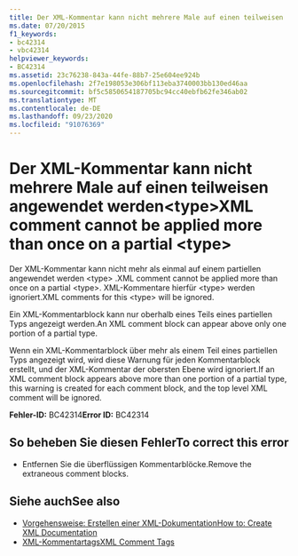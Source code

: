 ```yaml
---
title: Der XML-Kommentar kann nicht mehrere Male auf einen teilweisen  angewendet werden<type>
ms.date: 07/20/2015
f1_keywords:
- bc42314
- vbc42314
helpviewer_keywords:
- BC42314
ms.assetid: 23c76238-843a-44fe-88b7-25e604ee924b
ms.openlocfilehash: 2f7e198053e306bf113eba3740003bb130ed46aa
ms.sourcegitcommit: bf5c5850654187705bc94cc40ebfb62fe346ab02
ms.translationtype: MT
ms.contentlocale: de-DE
ms.lasthandoff: 09/23/2020
ms.locfileid: "91076369"
---
```

# <a name="xml-comment-cannot-be-applied-more-than-once-on-a-partial-type"></a><span data-ttu-id="dc5fd-102">Der XML-Kommentar kann nicht mehrere Male auf einen teilweisen  angewendet werden\<type></span><span class="sxs-lookup"><span data-stu-id="dc5fd-102">XML comment cannot be applied more than once on a partial \<type></span></span>

<span data-ttu-id="dc5fd-103">Der XML-Kommentar kann nicht mehr als einmal auf einem partiellen angewendet werden \<type> .</span><span class="sxs-lookup"><span data-stu-id="dc5fd-103">XML comment cannot be applied more than once on a partial \<type>.</span></span> <span data-ttu-id="dc5fd-104">XML-Kommentare hierfür \<type> werden ignoriert.</span><span class="sxs-lookup"><span data-stu-id="dc5fd-104">XML comments for this \<type> will be ignored.</span></span>  
  
 <span data-ttu-id="dc5fd-105">Ein XML-Kommentarblock kann nur oberhalb eines Teils eines partiellen Typs angezeigt werden.</span><span class="sxs-lookup"><span data-stu-id="dc5fd-105">An XML comment block can appear above only one portion of a partial type.</span></span>  
  
 <span data-ttu-id="dc5fd-106">Wenn ein XML-Kommentarblock über mehr als einem Teil eines partiellen Typs angezeigt wird, wird diese Warnung für jeden Kommentarblock erstellt, und der XML-Kommentar der obersten Ebene wird ignoriert.</span><span class="sxs-lookup"><span data-stu-id="dc5fd-106">If an XML comment block appears above more than one portion of a partial type, this warning is created for each comment block, and the top level XML comment will be ignored.</span></span>  
  
 <span data-ttu-id="dc5fd-107">**Fehler-ID:** BC42314</span><span class="sxs-lookup"><span data-stu-id="dc5fd-107">**Error ID:** BC42314</span></span>  
  
## <a name="to-correct-this-error"></a><span data-ttu-id="dc5fd-108">So beheben Sie diesen Fehler</span><span class="sxs-lookup"><span data-stu-id="dc5fd-108">To correct this error</span></span>  
  
- <span data-ttu-id="dc5fd-109">Entfernen Sie die überflüssigen Kommentarblöcke.</span><span class="sxs-lookup"><span data-stu-id="dc5fd-109">Remove the extraneous comment blocks.</span></span>  
  
## <a name="see-also"></a><span data-ttu-id="dc5fd-110">Siehe auch</span><span class="sxs-lookup"><span data-stu-id="dc5fd-110">See also</span></span>

- [<span data-ttu-id="dc5fd-111">Vorgehensweise: Erstellen einer XML-Dokumentation</span><span class="sxs-lookup"><span data-stu-id="dc5fd-111">How to: Create XML Documentation</span></span>](../programming-guide/program-structure/how-to-create-xml-documentation.md)
- [<span data-ttu-id="dc5fd-112">XML-Kommentartags</span><span class="sxs-lookup"><span data-stu-id="dc5fd-112">XML Comment Tags</span></span>](../language-reference/xmldoc/index.md)
